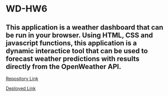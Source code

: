 # WD-HW6
## This application is a weather dashboard that can be run in your browser. Using HTML, CSS and javascript functions, this application is a dynamic interactice tool that can be used to forecast weather predictions with results directly from the OpenWeather API.

[Repository Link](https://github.com/Forresterjamie01/WD-HW6.git)

[Deployed Link](https://forresterjamie01.github.io/WD-HW6/)
